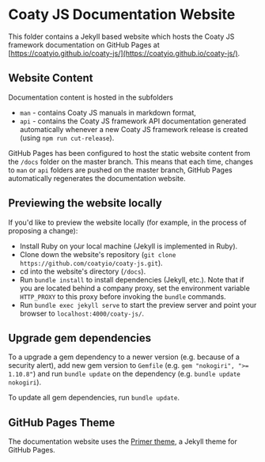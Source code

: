 # Coaty JS Documentation Website

This folder contains a Jekyll based website which hosts the Coaty JS framework
documentation on GitHub Pages at
[https://coatyio.github.io/coaty-js/](https://coatyio.github.io/coaty-js/).

## Website Content

Documentation content is hosted in the subfolders

* `man` - contains Coaty JS manuals in markdown format,
* `api` - contains the Coaty JS framework API documentation generated
  automatically whenever a new Coaty JS framework release is created (using `npm
  run cut-release`).

GitHub Pages has been configured to host the static website content from the
`/docs` folder on the master branch. This means that each time, changes to `man`
or `api` folders are pushed on the master branch, GitHub Pages automatically
regenerates the documentation website.

## Previewing the website locally

If you'd like to preview the website locally (for example, in the process of
proposing a change):

* Install Ruby on your local machine (Jekyll is implemented in Ruby).
* Clone down the website's repository (`git clone https://github.com/coatyio/coaty-js.git`).
* cd into the website's directory (`/docs`).
* Run `bundle install` to install dependencies (Jekyll, etc.). Note that if you
  are located behind a company proxy, set the environment variable `HTTP_PROXY` to
  this proxy before invoking the `bundle` commands.
* Run `bundle exec jekyll serve` to start the preview server and point your
  browser to `localhost:4000/coaty-js/`.

## Upgrade gem dependencies

To a upgrade a gem dependency to a newer version (e.g. because of a security
alert), add new gem version to `Gemfile` (e.g. `gem "nokogiri", ">= 1.10.8"`)
and run `bundle update` on the dependency (e.g. `bundle update nokogiri`).

To update all gem dependencies, run `bundle update`.

## GitHub Pages Theme

The documentation website uses the [Primer theme](https://github.com/pages-themes/primer),
a Jekyll theme for GitHub Pages.
